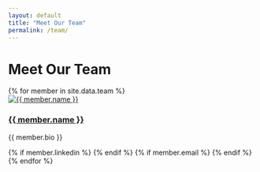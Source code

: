```yaml
---
layout: default
title: "Meet Our Team"
permalink: /team/
---
```


<div class="page-header">
  <h1>Meet Our Team</h1>
</div>

<div class="content-section">
  <div class="team">
    {% for member in site.data.team %}
    <div class="team-member">
      <a href="{{ member.link }}"><img src="{{ member.photo }}" alt="{{ member.name }}"></a>
      <h3><a href="{{ member.link }}">{{ member.name }}</a></h3>
      <p>{{ member.bio }}</p>
      <div class="team-member-links">
        {% if member.linkedin %}
        <a href="{{ member.linkedin }}" target="_blank"><i class="fab fa-linkedin"></i></a>
        {% endif %}
        {% if member.email %}
        <a href="mailto:{{ member.email }}"><i class="fas fa-envelope"></i></a>
        {% endif %}
      </div>
    </div>
    {% endfor %}
  </div>
</div>
